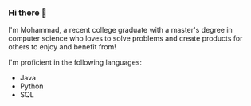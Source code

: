 ### Hi there 👋

<!--
**madeembutt/madeembutt** is a ✨ _special_ ✨ repository because its `README.md` (this file) appears on your GitHub profile.
!-->

I'm Mohammad, a recent college graduate with a master's degree in computer science who loves to solve problems and create products for others to enjoy and benefit from!

I'm proficient in the following languages:
- Java
- Python
- SQL
